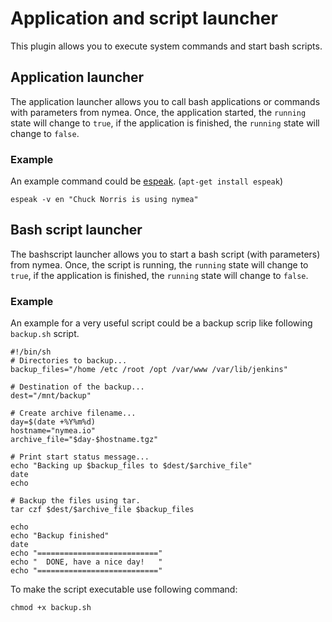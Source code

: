 # Application and script launcher

This plugin allows you to execute system commands and start bash scripts.

## Application launcher

The application launcher allows you to call bash applications or commands with parameters from nymea.
Once, the application started, the `running` state will change to `true`, if the application
is finished, the `running` state will change to `false`.

### Example

An example command could be [espeak](http://linux.die.net/man/1/espeak). (`apt-get install espeak`)

    espeak -v en "Chuck Norris is using nymea"

## Bash script launcher

The bashscript launcher allows you to start a bash script (with parameters)
from nymea. Once, the script is running, the `running` state will change to `true`, if the application
is finished, the `running` state will change to `false`.

### Example

An example for a very useful script could be a backup scrip like following `backup.sh` script.


    #!/bin/sh
    # Directories to backup...
    backup_files="/home /etc /root /opt /var/www /var/lib/jenkins"

    # Destination of the backup...
    dest="/mnt/backup"

    # Create archive filename...
    day=$(date +%Y%m%d)
    hostname="nymea.io"
    archive_file="$day-$hostname.tgz"

    # Print start status message...
    echo "Backing up $backup_files to $dest/$archive_file"
    date
    echo

    # Backup the files using tar.
    tar czf $dest/$archive_file $backup_files

    echo
    echo "Backup finished"
    date
    echo "==========================="
    echo "  DONE, have a nice day!   "
    echo "==========================="


To make the script executable use following command:

    chmod +x backup.sh

